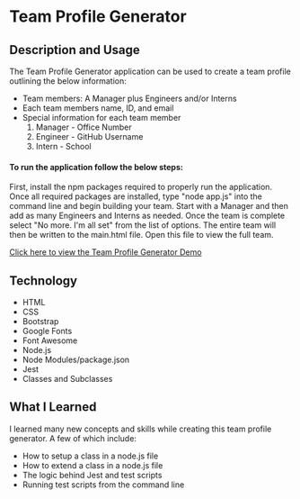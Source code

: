 # Team Profile Generator
## Description and Usage
The Team Profile Generator application can be used to create a team profile outlining the below information:
* Team members: A Manager plus Engineers and/or Interns
* Each team members name, ID, and email
* Special information for each team member
  1. Manager - Office Number
  2. Engineer - GitHub Username
  3. Intern - School


#### To run the application follow the below steps:
First, install the npm packages required to properly run the application. Once all required packages are installed, type "node app.js" into the command line and begin building your team. Start with a Manager and then add as many Engineers and Interns as needed. Once the team is complete select "No more. I'm all set" from the list of options. The entire team will then be written to the main.html file. Open this file to view the full team.


[Click here to view the Team Profile Generator Demo](https://drive.google.com/drive/folders/1bgsv4Ud4NJgOeFPKUtNskaoL_jf2j88L)


## Technology
* HTML
* CSS
* Bootstrap
* Google Fonts
* Font Awesome
* Node.js
* Node Modules/package.json
* Jest
* Classes and Subclasses
  
## What I Learned
I learned many new concepts and skills while creating this team profile generator. A few of which include:
* How to setup a class in a node.js file
* How to extend a class in a node.js file
* The logic behind Jest and test scripts
* Running test scripts from the command line
